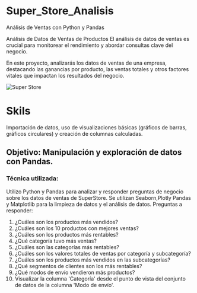 # Super_Store_Analisis
Análisis de Ventas con Python y Pandas

Análisis de Datos de Ventas de Productos El análisis de datos de ventas es crucial para monitorear el rendimiento y abordar consultas clave del negocio.

En este proyecto, analizarás los datos de ventas de una empresa, destacando las ganancias por producto, las ventas totales y otros factores vitales que impactan los resultados del negocio.

![Super Store](https://github.com/user-attachments/assets/e7ba8b33-405f-42bb-9e7a-327d81b97a38)

# Skils
Importación de datos, uso de visualizaciones básicas (gráficos de barras, gráficos circulares) y creación de columnas calculadas.

## Objetivo: Manipulación y exploración de datos con Pandas.

### Técnica utilizada:

Utilizo Python y Pandas para analizar y responder preguntas de negocio sobre los datos de ventas de SuperStore. Se utilizan Seaborn,Plotly Pandas y Matplotlib para la limpieza de datos y el análisis de datos. Preguntas a responder:

1. ¿Cuáles son los productos más vendidos?
2. ¿Cuáles son los 10 productos con mejores ventas?
3. ¿Cuáles son los productos más rentables?
4. ¿Qué categoría tuvo más ventas?
5. ¿Cuáles son las categorías más rentables?
6. ¿Cuáles son los valores totales de ventas por categoría y subcategoría?
7. ¿Cuáles son los productos más vendidos en las subcategorías?
8. ¿Qué segmentos de clientes son los más rentables?
9. ¿Qué modos de envío vendieron más productos?
10. Visualizar la columna 'Categoría' desde el punto de vista del conjunto de datos de la columna 'Modo de envío'.


